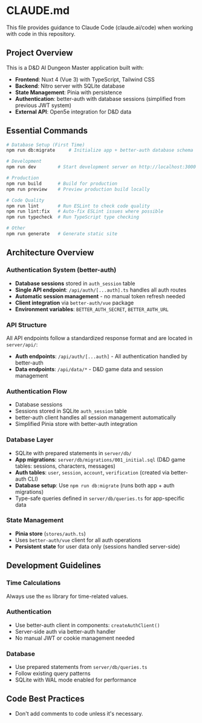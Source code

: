 # CLAUDE.md

This file provides guidance to Claude Code (claude.ai/code) when working with code in this repository.

## Project Overview

This is a D&D AI Dungeon Master application built with:
- **Frontend**: Nuxt 4 (Vue 3) with TypeScript, Tailwind CSS
- **Backend**: Nitro server with SQLite database
- **State Management**: Pinia with persistence
- **Authentication**: better-auth with database sessions (simplified from previous JWT system)
- **External API**: Open5e integration for D&D data

## Essential Commands

```bash
# Database Setup (First Time)
npm run db:migrate     # Initialize app + better-auth database schema

# Development
npm run dev        # Start development server on http://localhost:3000

# Production
npm run build      # Build for production
npm run preview    # Preview production build locally

# Code Quality
npm run lint       # Run ESLint to check code quality
npm run lint:fix   # Auto-fix ESLint issues where possible
npm run typecheck  # Run TypeScript type checking

# Other
npm run generate   # Generate static site
```

## Architecture Overview

### Authentication System (better-auth)
- **Database sessions** stored in `auth_session` table
- **Single API endpoint**: `/api/auth/[...auth].ts` handles all auth routes
- **Automatic session management** - no manual token refresh needed
- **Client integration** via `better-auth/vue` package
- **Environment variables**: `BETTER_AUTH_SECRET`, `BETTER_AUTH_URL`

### API Structure
All API endpoints follow a standardized response format and are located in `server/api/`:
- **Auth endpoints**: `/api/auth/[...auth]` - All authentication handled by better-auth
- **Data endpoints**: `/api/data/*` - D&D game data and session management

### Authentication Flow
- Database sessions
- Sessions stored in SQLite `auth_session` table
- better-auth client handles all session management automatically
- Simplified Pinia store with better-auth integration

### Database Layer
- SQLite with prepared statements in `server/db/`
- **App migrations**: `server/db/migrations/001_initial.sql` (D&D game tables: sessions, characters, messages)
- **Auth tables**: `user`, `session`, `account`, `verification` (created via better-auth CLI)
- **Database setup**: Use `npm run db:migrate` (runs both app + auth migrations)
- Type-safe queries defined in `server/db/queries.ts` for app-specific data

### State Management
- **Pinia store** (`stores/auth.ts`)
- Uses `better-auth/vue` client for all auth operations
- **Persistent state** for user data only (sessions handled server-side)

## Development Guidelines

### Time Calculations
Always use the `ms` library for time-related values.

### Authentication
- Use better-auth client in components: `createAuthClient()`
- Server-side auth via better-auth handler
- No manual JWT or cookie management needed

### Database
- Use prepared statements from `server/db/queries.ts`
- Follow existing query patterns
- SQLite with WAL mode enabled for performance

## Code Best Practices

- Don't add comments to code unless it's necessary.